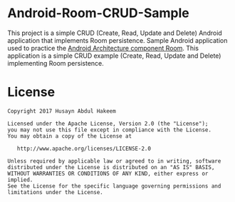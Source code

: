 # Android-Room-CRUD-Sample
This project is a simple CRUD (Create, Read, Update and Delete) Android application that implements Room persistence.
Sample Android application used to practice the [Android Architecture component Room](https://developer.android.com/topic/libraries/architecture/room.html). This application is a simple CRUD example (Create, Read, Update and Delete) implementing Room persistence.

# License
```
Copyright 2017 Husayn Abdul Hakeem

Licensed under the Apache License, Version 2.0 (the "License");
you may not use this file except in compliance with the License.
You may obtain a copy of the License at

   http://www.apache.org/licenses/LICENSE-2.0

Unless required by applicable law or agreed to in writing, software
distributed under the License is distributed on an "AS IS" BASIS,
WITHOUT WARRANTIES OR CONDITIONS OF ANY KIND, either express or implied.
See the License for the specific language governing permissions and
limitations under the License.
```

